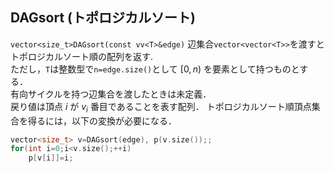 ## DAGsort (トポロジカルソート)
`vector<size_t>DAGsort(const vv<T>&edge)`
辺集合`vector<vector<T>>`を渡すとトポロジカルソート順の配列を返す.  
ただし，`T`は整数型で`n=edge.size()`として $[0,n)$ を要素として持つものとする．  
有向サイクルを持つ辺集合を渡したときは未定義．  
戻り値は頂点 $i$ が $v_i$ 番目であることを表す配列．
トポロジカルソート順頂点集合を得るには，以下の変換が必要になる．

```C++
vector<size_t> v=DAGsort(edge), p(v.size());;
for(int i=0;i<v.size();++i)
	p[v[i]]=i;
```

